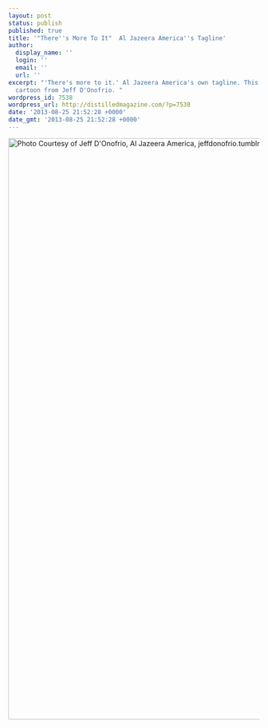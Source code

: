 ```yaml
---
layout: post
status: publish
published: true
title: '"There''s More To It"  Al Jazeera America''s Tagline'
author:
  display_name: ''
  login: ''
  email: ''
  url: ''
excerpt: "'There's more to it.' Al Jazeera America's own tagline. This weeks editorial
  cartoon from Jeff D'Onofrio. "
wordpress_id: 7538
wordpress_url: http://distilledmagazine.com/?p=7538
date: '2013-08-25 21:52:28 +0000'
date_gmt: '2013-08-25 21:52:28 +0000'
---
```

<p><a href="http://distilledmagazine.com/wp-content/uploads/2013/08/aljazeera.jpg"><img class="aligncenter size-full wp-image-7539" alt="Photo Courtesy of Jeff D'Onofrio, Al Jazeera America, jeffdonofrio.tumblr.com Al jazeera, political, editorial cartoon, media, " src="http://distilledmagazine.com/wp-content/uploads/2013/08/aljazeera.jpg" width="1604" height="1164" /></a></p>
